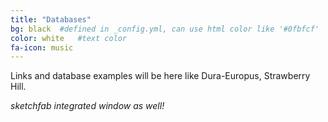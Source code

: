 ```yaml
---
title: "Databases"
bg: black  #defined in _config.yml, can use html color like '#0fbfcf'
color: white   #text color
fa-icon: music
---
```


Links and database examples will be here like Dura-Europus, Strawberry Hill.

*sketchfab integrated window as well!* 

